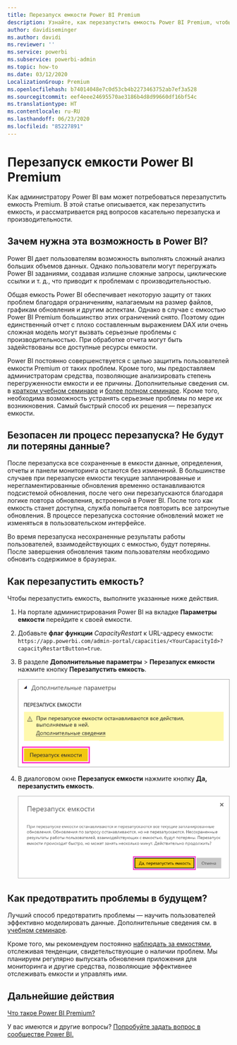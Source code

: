 ```yaml
---
title: Перезапуск емкости Power BI Premium
description: Узнайте, как перезапустить емкость Power BI Premium, чтобы устранить проблемы с производительностью.
author: davidiseminger
ms.author: davidi
ms.reviewer: ''
ms.service: powerbi
ms.subservice: powerbi-admin
ms.topic: how-to
ms.date: 03/12/2020
LocalizationGroup: Premium
ms.openlocfilehash: b74014048e7c0d53cb4b2273463752ab7ef3a528
ms.sourcegitcommit: eef4eee24695570ae3186b4d8d99660df16bf54c
ms.translationtype: HT
ms.contentlocale: ru-RU
ms.lasthandoff: 06/23/2020
ms.locfileid: "85227891"
---
```

# <a name="restart-a-power-bi-premium-capacity"></a>Перезапуск емкости Power BI Premium

Как администратору Power BI вам может потребоваться перезапустить емкость Premium. В этой статье описывается, как перезапустить емкость, и рассматривается ряд вопросов касательно перезапуска и производительности.

## <a name="why-does-power-bi-provide-this-option"></a>Зачем нужна эта возможность в Power BI?

Power BI дает пользователям возможность выполнять сложный анализ больших объемов данных. Однако пользователи могут перегружать Power BI заданиями, создавая излишне сложные запросы, циклические ссылки и т. д., что приводит к проблемам с производительностью.

Общая емкость Power BI обеспечивает некоторую защиту от таких проблем благодаря ограничениям, налагаемым на размер файлов, графикам обновления и другим аспектам. Однако в случае с емкостью Power BI Premium большинство этих ограничений снято. Поэтому один единственный отчет с плохо составленным выражением DAX или очень сложная модель могут вызвать серьезные проблемы с производительностью. При обработке отчета могут быть задействованы все доступные ресурсы емкости. 

Power BI постоянно совершенствуется с целью защитить пользователей емкости Premium от таких проблем. Кроме того, мы предоставляем администраторам средства, позволяющие анализировать степень перегруженности емкости и ее причины. Дополнительные сведения см. в [кратком учебном семинаре](https://www.youtube.com/watch?v=UgsjMbhi_Bk&feature=youtu.be) и [более полном семинаре](https://powerbi.tips/2018/07/). Кроме того, необходима возможность устранять серьезные проблемы по мере их возникновения. Самый быстрый способ их решения — перезапуск емкости.

## <a name="is-the-restart-process-safe-will-i-lose-any-data"></a>Безопасен ли процесс перезапуска? Не будут ли потеряны данные?

После перезапуска все сохраненные в емкости данные, определения, отчеты и панели мониторинга остаются без изменений. В большинстве случаев при перезапуске емкости текущие запланированные и нерегламентированные обновления временно останавливаются подсистемой обновления, после чего они перезапускаются благодаря логике повтора обновления, встроенной в Power BI. После того как емкость станет доступна, служба попытается повторить все затронутые обновления. В процессе перезапуска состояние обновлений может не изменяться в пользовательском интерфейсе. 

Во время перезапуска несохраненные результаты работы пользователей, взаимодействующих с емкостью, будут потеряны. После завершения обновления таким пользователям необходимо обновить содержимое в браузерах.

## <a name="how-do-i-restart-a-capacity"></a>Как перезапустить емкость?

Чтобы перезапустить емкость, выполните указанные ниже действия.

1. На портале администрирования Power BI на вкладке **Параметры емкости** перейдите к своей емкости. 

1. Добавьте **флаг функции** *CapacityRestart* к URL-адресу емкости: `https://app.powerbi.com/admin-portal/capacities/<YourCapacityId>?capacityRestartButton=true`.

1. В разделе **Дополнительные параметры** > **Перезапуск емкости** нажмите кнопку **Перезапустить емкость**.

    ![Перезапуск емкости](media/service-admin-premium-restart/restart-capacity.png)

1. В диалоговом окне **Перезапуск емкости** нажмите кнопку **Да, перезапустить емкость**.

    ![Подтверждение перезапуска](media/service-admin-premium-restart/confirm-restart.png)

## <a name="how-can-i-prevent-issues-from-happening-in-the-future"></a>Как предотвратить проблемы в будущем?

Лучший способ предотвратить проблемы — научить пользователей эффективно моделировать данные. Дополнительные сведения см. в [учебном семинаре](https://powerbi.tips/2018/07/).

Кроме того, мы рекомендуем постоянно [наблюдать за емкостями](service-admin-premium-monitor-capacity.md), отслеживая тенденции, свидетельствующие о наличии проблем. Мы планируем регулярно выпускать обновления приложения для мониторинга и другие средства, позволяющие эффективнее отслеживать емкости и управлять ими.

## <a name="next-steps"></a>Дальнейшие действия

[Что такое Power BI Premium?](service-premium-what-is.md)

У вас имеются и другие вопросы? [Попробуйте задать вопрос в сообществе Power BI.](https://community.powerbi.com/)
